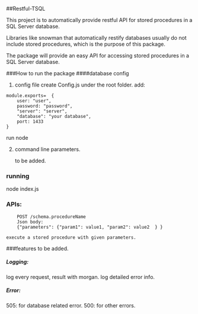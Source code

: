 ##Restful-TSQL

This project is to automatically provide restful API for stored procedures in a SQL Server database.

Libraries like snowman that automatically restify databases usually do not include stored procedures, which is the purpose of this package.

The package will provide an easy API for accessing stored procedures in a SQL Server database.



###How to run the package
####database config
1) config file
create Config.js under the root folder. add:
```
module.exports=  {
    user: "user",
    password: "password",
    "server": "server",
    "database": "your database",
    port: 1433
}
```
run node


2) command line parameters.


	to be added.

### running
node index.js


### APIs: 
```
    POST /schema.procedureName
    Json body: 
    {"parameters": {"param1": value1, "param2": value2  } } 
```    
    execute a stored procedure with given parameters.
	


###features to be added.	

##### Logging: 
 log every request, result with morgan.
 log detailed error info.
 
##### Error:
 505: for database related error.
 500: for other errors. 
	
	


